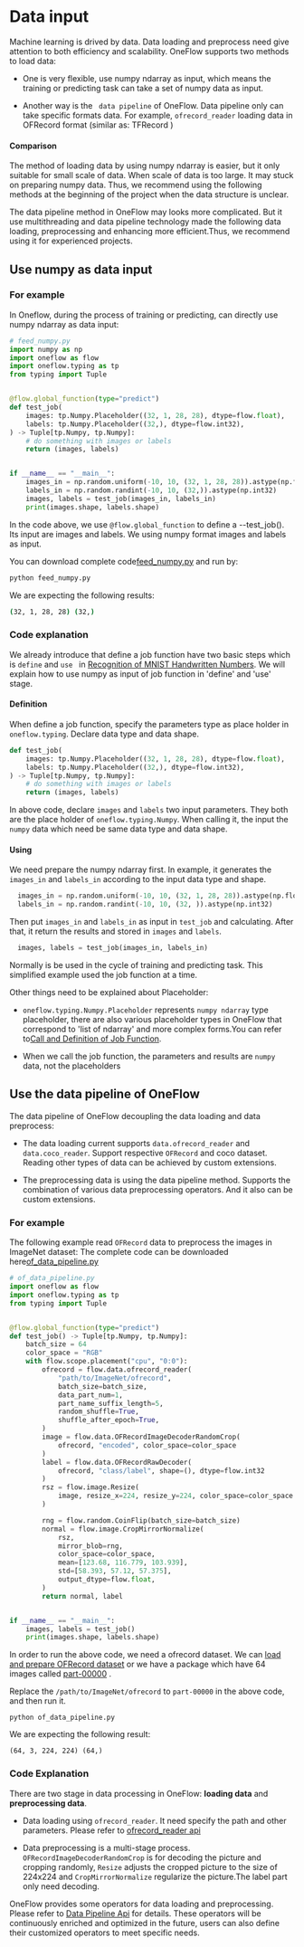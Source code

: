 # Data input
Machine learning is drived by data. Data loading and preprocess need give attention to both efficiency and scalability. OneFlow supports two methods to load data:

- One is very flexible, use numpy ndarray as input, which means the training or predicting task can take a set of numpy data as input.

- Another way is the ` data pipeline` of OneFlow. Data pipeline only can take specific formats data. For example, `ofrecord_reader` loading data in OFRecord format (similar as: TFRecord )

#### Comparison

The method of loading data by using numpy ndarray is easier, but it only suitable for small scale of data. When scale of data is too large. It may stuck on preparing numpy data. Thus, we recommend using the following methods at the beginning of the project when the data structure is unclear.

The data pipeline method in OneFlow may looks more complicated. But it use multithreading and data pipeline technology made the following data loading, preprocessing and enhancing more efficient.Thus, we recommend using it for experienced projects.


## Use numpy as data input
### For example

In Oneflow, during the process of training or predicting, can directly use numpy ndarray as data input:

```python
# feed_numpy.py
import numpy as np
import oneflow as flow
import oneflow.typing as tp
from typing import Tuple


@flow.global_function(type="predict")
def test_job(
    images: tp.Numpy.Placeholder((32, 1, 28, 28), dtype=flow.float),
    labels: tp.Numpy.Placeholder((32,), dtype=flow.int32),
) -> Tuple[tp.Numpy, tp.Numpy]:
    # do something with images or labels
    return (images, labels)


if __name__ == "__main__":
    images_in = np.random.uniform(-10, 10, (32, 1, 28, 28)).astype(np.float32)
    labels_in = np.random.randint(-10, 10, (32,)).astype(np.int32)
    images, labels = test_job(images_in, labels_in)
    print(images.shape, labels.shape)
```

In the code above, we use  `@flow.global_function` to define a --test_job(). Its input are images and labels. We using numpy format images and labels as input.

You can download complete code[feed_numpy.py](../code/basics_topics/feed_numpy.py) and run by:

```bash
python feed_numpy.py
```
We are expecting the following results:
```bash
(32, 1, 28, 28) (32,)
```

### Code explanation
We already introduce that define a job function have two basic steps which is `define` and `use ` in [Recognition of MNIST Handwritten Numbers](../quick_start/lenet_mnist.md). We will explain how to use numpy as input of job function in 'define' and 'use' stage.

#### Definition
When define a job function, specify the parameters type as place holder in `oneflow.typing`. Declare data type and data shape.

```python
def test_job(
    images: tp.Numpy.Placeholder((32, 1, 28, 28), dtype=flow.float),
    labels: tp.Numpy.Placeholder((32,), dtype=flow.int32),
) -> Tuple[tp.Numpy, tp.Numpy]:
    # do something with images or labels
    return (images, labels)
```

In above code, declare `images` and `labels` two input parameters. They both are the place holder of `oneflow.typing.Numpy`. When calling it, the input the `numpy` data which need be same data type and data shape.

#### Using
We need prepare the numpy ndarray first. In example, it generates the `images_in` and `labels_in` according to the input data type and shape.
```python
  images_in = np.random.uniform(-10, 10, (32, 1, 28, 28)).astype(np.float32)
  labels_in = np.random.randint(-10, 10, (32, )).astype(np.int32)
```

Then put  `images_in` and `labels_in` as input in  `test_job`  and calculating. After that, it return the results and stored in  `images` and `labels`.
```python
  images, labels = test_job(images_in, labels_in)
```

Normally is be used in the cycle of training and predicting task. This simplified example used the job function at a time.

Other things need to be explained about Placeholder:

* `oneflow.typing.Numpy.Placeholder` represents `numpy ndarray` type placeholder, there are also various placeholder types in OneFlow that correspond to 'list of ndarray' and more complex forms.You can refer to[Call and Definition of Job Function](../extended_topics/job_function_define_call.md).

* When we call the job function, the parameters and results are `numpy` data, not the placeholders

## Use the data pipeline of OneFlow
The data pipeline of OneFlow decoupling the data loading and data preprocess:

- The data loading current supports  `data.ofrecord_reader` and `data.coco_reader`. Support respective  `OFRecord`  and coco dataset. Reading other types of data can be achieved by custom extensions.

- The preprocessing data is using the data pipeline method. Supports the combination of various data preprocessing operators. And it also can be custom extensions.

### For example
The following example read `OFRecord` data to preprocess the images in ImageNet dataset: 
The complete code can be downloaded here[of_data_pipeline.py](../code/basics_topics/of_data_pipeline.py)

```python
# of_data_pipeline.py
import oneflow as flow
import oneflow.typing as tp
from typing import Tuple


@flow.global_function(type="predict")
def test_job() -> Tuple[tp.Numpy, tp.Numpy]:
    batch_size = 64
    color_space = "RGB"
    with flow.scope.placement("cpu", "0:0"):
        ofrecord = flow.data.ofrecord_reader(
            "path/to/ImageNet/ofrecord",
            batch_size=batch_size,
            data_part_num=1,
            part_name_suffix_length=5,
            random_shuffle=True,
            shuffle_after_epoch=True,
        )
        image = flow.data.OFRecordImageDecoderRandomCrop(
            ofrecord, "encoded", color_space=color_space
        )
        label = flow.data.OFRecordRawDecoder(
            ofrecord, "class/label", shape=(), dtype=flow.int32
        )
        rsz = flow.image.Resize(
            image, resize_x=224, resize_y=224, color_space=color_space
        )

        rng = flow.random.CoinFlip(batch_size=batch_size)
        normal = flow.image.CropMirrorNormalize(
            rsz,
            mirror_blob=rng,
            color_space=color_space,
            mean=[123.68, 116.779, 103.939],
            std=[58.393, 57.12, 57.375],
            output_dtype=flow.float,
        )
        return normal, label


if __name__ == "__main__":
    images, labels = test_job()
    print(images.shape, labels.shape)
```
In order to run the above code, we need a ofrecord dataset. We can [ load and prepare OFRecord dataset](../extended_topics/how_to_make_ofdataset.md) or we have a package which have 64 images called  [part-00000](https://oneflow-public.oss-cn-beijing.aliyuncs.com/online_document/docs/basics_topics/part-00000) .

Replace the `/path/to/ImageNet/ofrecord` to  `part-00000` in the above code, and then run it.
```
python of_data_pipeline.py
```
We are expecting the following result:
```
(64, 3, 224, 224) (64,)
```
### Code Explanation
There are two stage in data processing in OneFlow: **loading data** and **preprocessing data**.

- Data loading using  `ofrecord_reader`. It need specify the path and other parameters. Please refer to [ofrecord_reader api](https://oneflow-api.readthedocs.io/en/latest/data.html?highlight=ofrecord_reader#oneflow.data.ofrecord_reader)

- Data preprocessing is a multi-stage process. `OFRecordImageDecoderRandomCrop` is for decoding the picture and cropping randomly, `Resize` adjusts the cropped picture to the size of 224x224 and `CropMirrorNormalize` regularize the picture.The label part only need decoding.

OneFlow provides some operators for data loading and preprocessing. Please refer to [Data Pipeline Api](https://oneflow-api.readthedocs.io/en/latest/data.html) for details. These operators will be continuously enriched and optimized in the future, users can also define their customized operators to meet specific needs.

